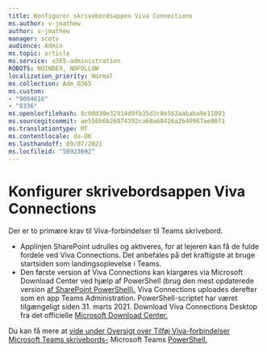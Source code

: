 ```yaml
---
title: Konfigurer skrivebordsappen Viva Connections
ms.author: v-jmathew
author: v-jmathew
manager: scotv
audience: Admin
ms.topic: article
ms.service: o365-administration
ROBOTS: NOINDEX, NOFOLLOW
localization_priority: Normal
ms.collection: Adm_O365
ms.custom:
- "9004616"
- "8336"
ms.openlocfilehash: 8c00d30e32914d9fb35d3c8e563aababa9e11093
ms.sourcegitcommit: ae556b6b26974392ca68a68426a2b40967ae0071
ms.translationtype: MT
ms.contentlocale: da-DK
ms.lasthandoff: 09/07/2021
ms.locfileid: "58923692"
---
```

# <a name="set-up-the-viva-connections-desktop-app"></a>Konfigurer skrivebordsappen Viva Connections

Der er to primære krav til Viva-forbindelser til Teams skrivebord. 

- Applinjen SharePoint udrulles og aktiveres, for at lejeren kan få de fulde fordele ved Viva Connections. Det anbefales på det kraftigste at bruge startsiden som landingsoplevelse i Teams. 
- Den første version af Viva Connections kan klargøres via Microsoft Download Center ved hjælp af PowerShell (brug den mest opdaterede version [af SharePoint PowerShell).](https://docs.microsoft.com/powershell/sharepoint/sharepoint-online/introduction-sharepoint-online-management-shell?view=sharepoint-ps) Viva Connections uploades derefter som en app Teams Administration. PowerShell-scriptet har været tilgængeligt siden 31. marts 2021. Download Viva Connections Desktop fra det officielle [Microsoft Download Center.](https://www.microsoft.com/download/confirmation.aspx?id=102888) 

Du kan få mere at [vide under Oversigt over Tilføj Viva-forbindelser Microsoft Teams skrivebords-](https://docs.microsoft.com/SharePoint/viva-connections) Microsoft Teams [PowerShell.](https://docs.microsoft.com/microsoftteams/teams-powershell-overview)